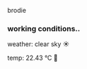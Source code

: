 brodie

<!--weather_start-->
### working conditions..

weather: clear sky ☀️

temp: 22.43 °C 🥶

<!--weather_end-->
